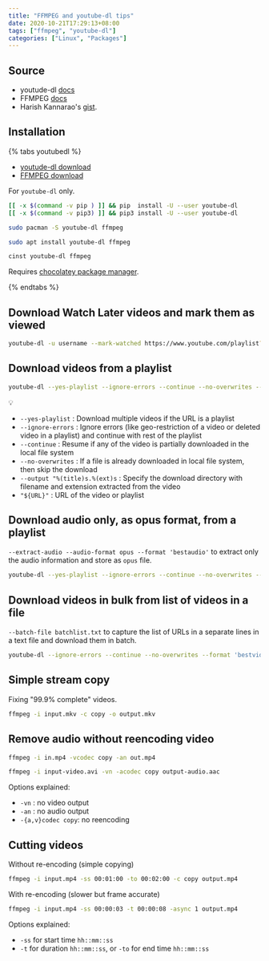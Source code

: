 ```yaml
---
title: "FFMPEG and youtube-dl tips"
date: 2020-10-21T17:29:13+08:00
tags: ["ffmpeg", "youtube-dl"]
categories: ["Linux", "Packages"]
---
```


## Source

- youtude-dl [docs](https://github.com/ytdl-org/youtube-dl/blob/master/README.md)
- FFMPEG [docs](https://ffmpeg.org/ffmpeg-all.html)
- Harish Kannarao's [gist](https://gist.github.com/harishkannarao/3bdc7400cd2d7e7f31d8ffce3ad0e0e9).

<!--more-->

## Installation

{% tabs youtubedl %}
<!-- tab Website -->

- [youtude-dl download](https://ytdl-org.github.io/youtube-dl/download.html)
- [FFMPEG download](https://ffmpeg.org/download.html)

<!-- endtab -->

<!-- tab PyPi -->

For `youtube-dl` only.

```bash
[[ -x $(command -v pip ) ]] && pip  install -U --user youtube-dl
[[ -x $(command -v pip3) ]] && pip3 install -U --user youtube-dl
```

<!-- endtab -->

<!-- tab endeavour OS -->

```bash
sudo pacman -S youtube-dl ffmpeg
```

<!-- endtab -->

<!-- tab Ubuntu -->

```bash
sudo apt install youtube-dl ffmpeg
```

<!-- endtab -->

<!-- tab Windows -->

```powershell
cinst youtube-dl ffmpeg
```

Requires [chocolatey package manager](https://chocolatey.org/).

<!-- endtab -->

{% endtabs %}

## Download Watch Later videos and mark them as viewed

```bash
youtube-dl -u username --mark-watched https://www.youtube.com/playlist?list=WL
```

## Download videos from a playlist

```bash
youtube-dl --yes-playlist --ignore-errors --continue --no-overwrites --output "%(title)s.%(ext)s" "${URL}"
```

💡
- `--yes-playlist` : Download multiple videos if the URL is a playlist
- `--ignore-errors` : Ignore errors (like geo-restriction of a video or deleted video in a playlist) and continue with rest of the playlist
- `--continue` : Resume if any of the video is partially downloaded in the local file system
- `--no-overwrites` : If a file is already downloaded in local file system, then skip the download
- `--output "%(title)s.%(ext)s` : Specify the download directory with filename and extension extracted from the video
- `"${URL}"` : URL of the video or playlist

## Download audio only, as opus format, from a playlist

`--extract-audio --audio-format opus --format 'bestaudio'` to extract only the audio information and store as `opus` file.

```bash
youtube-dl --yes-playlist --ignore-errors --continue --no-overwrites --extract-audio --audio-format opus --format 'bestaudio' --output "%(title)s.%(ext)s" "${URL}"
```

## Download videos in bulk from list of videos in a file

`--batch-file batchlist.txt` to capture the list of URLs in a separate lines in a text file and download them in batch.

```bash
youtube-dl --ignore-errors --continue --no-overwrites --format 'bestvideo+bestaudio' --batch-file batchlist.txt --output "%(title)s.%(ext)s"
```

## Simple stream copy

Fixing "99.9% complete" videos.

```bash
ffmpeg -i input.mkv -c copy -o output.mkv
```

## Remove audio without reencoding video

```bash
ffmpeg -i in.mp4 -vcodec copy -an out.mp4
```

```bash
ffmpeg -i input-video.avi -vn -acodec copy output-audio.aac
```

Options explained:

- `-vn` : no video output
- `-an` : no audio output
- `-{a,v}codec copy`: no reencoding


## Cutting videos

Without re-encoding (simple copying)

```bash
ffmpeg -i input.mp4 -ss 00:01:00 -to 00:02:00 -c copy output.mp4
```

With re-encoding (slower but frame accurate)

```bash
ffmpeg -i input.mp4 -ss 00:00:03 -t 00:00:08 -async 1 output.mp4
```

Options explained:

- `-ss` for start time `hh::mm::ss`
- `-t` for duration  `hh::mm::ss`, or `-to` for end time `hh::mm::ss`
